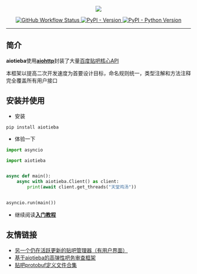 <p align="center">

<a href="https://socialify.git.ci">
    <img src="https://raw.githubusercontent.com/Starry-OvO/aiotieba/master/docs/img/aiotieba.svg">
</a>

</p>

<div align="center">
<p>
<a href="https://github.com/Starry-OvO/aiotieba/actions">
    <img src="https://img.shields.io/github/actions/workflow/status/Starry-OvO/aiotieba/CI.yml?branch=develop&label=CI&logo=github&style=flat-square" alt="GitHub Workflow Status">
</a>
<a href="https://pypi.org/project/aiotieba">
    <img src="https://img.shields.io/pypi/v/aiotieba?color=g&style=flat-square" alt="PyPI - Version">
</a>
<a href="https://pypi.org/project/aiotieba">
    <img src="https://img.shields.io/pypi/pyversions/aiotieba?style=flat-square" alt="PyPI - Python Version">
</a>
</p>
</div>

---

## 简介

**aiotieba**使用[**aiohttp**](https://github.com/aio-libs/aiohttp)封装了大量[百度贴吧核心API](https://github.com/Starry-OvO/aiotieba/blob/master/aiotieba/client)

本框架以提高二次开发速度为首要设计目标，命名规则统一，类型注解和方法注释完全覆盖所有用户接口

## 安装并使用

+ 安装

```shell
pip install aiotieba
```

+ 体验一下

```python
import asyncio

import aiotieba


async def main():
    async with aiotieba.Client() as client:
        print(await client.get_threads("天堂鸡汤"))


asyncio.run(main())
```

+ 继续阅读[**入门教程**](https://aiotieba.cc/tutorial/start)

## 友情链接

+ [另一个仍在活跃更新的贴吧管理器（有用户界面）](https://github.com/dog194/TiebaManager)
+ [基于aiotieba的高弹性吧务审查框架](https://github.com/Starry-OvO/aiotieba-reviewer)
+ [贴吧protobuf定义文件合集](https://github.com/n0099/tbclient.protobuf)
